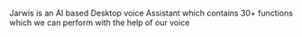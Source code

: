 Jarwis is an AI based Desktop voice Assistant which contains 30+ functions which we can perform with the help of our voice
